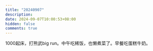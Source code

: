 ```yaml
---
title: "20240907"
description: 
date: 2024-09-07T10:00:53+08:00
hidden: false
comments: true
---
```

1000起床，打熊武big run。中午吃稀饭，也懒煮菜了。早餐吃蛋糕牛奶。
